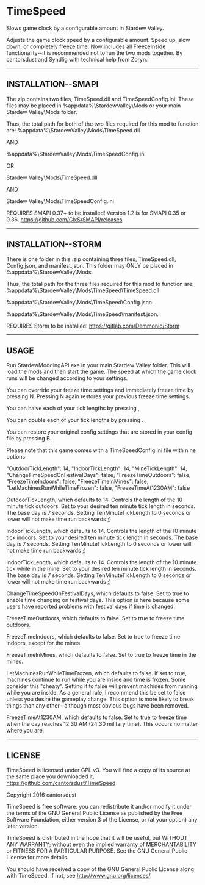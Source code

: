 # TimeSpeed
Slows game clock by a configurable amount in Stardew Valley.

Adjusts the game clock speed by a configurable amount.  Speed up, slow down, or completely freeze time.  Now includes all FreezeInside functionality--it is recommended not to run the two mods together.
By cantorsdust and Syndlig with technical help from Zoryn.

-----------------------------------------------------------------------------------------------------------------------------------------------------------------------------------
INSTALLATION--SMAPI
-----------------------------------------------------------------------------------------------------------------------------------------------------------------------------------

The zip contains two files, TimeSpeed.dll and TimeSpeedConfig.ini. These files may be placed in %appdata%\StardewValley\Mods or your main Stardew Valley\Mods folder.

Thus, the total path for both of the two files required for this mod to function are:
%appdata%\StardewValley\Mods\TimeSpeed.dll

AND

%appdata%\StardewValley\Mods\TimeSpeedConfig.ini

OR

Stardew Valley\Mods\TimeSpeed.dll

AND

Stardew Valley\Mods\TimeSpeedConfig.ini


REQUIRES SMAPI 0.37+ to be installed!  Version 1.2 is for SMAPI 0.35 or 0.36.
https://github.com/ClxS/SMAPI/releases

-----------------------------------------------------------------------------------------------------------------------------------------------------------------------------------
INSTALLATION--STORM
-----------------------------------------------------------------------------------------------------------------------------------------------------------------------------------

There is one folder in this .zip containing three files, TimeSpeed.dll, Config.json, and manifest.json.  This folder may ONLY be placed in %appdata%\StardewValley\Mods.

Thus, the total path for the three files required for this mod to function are:
%appdata%\StardewValley\Mods\TimeSpeed\TimeSpeed.dll

%appdata%\StardewValley\Mods\TimeSpeed\Config.json.

%appdata%\StardewValley\Mods\TimeSpeed\manifest.json.


REQUIRES Storm to be installed!
https://gitlab.com/Demmonic/Storm

-----------------------------------------------------------------------------------------------------------------------------------------------------------------------------------
USAGE
-----------------------------------------------------------------------------------------------------------------------------------------------------------------------------------

Run StardewModdingAPI.exe in your main Stardew Valley folder. This will load the mods and then start the game.
The speed at which the game clock runs will be changed according to your settings.

You can override your freeze time settings and immediately freeze time by pressing N.  Pressing N again restores your previous freeze time settings.

You can halve each of your tick lengths by pressing ,

You can double each of your tick lengths by pressing .

You can restore your original config settings that are stored in your config file by pressing B.

Please note that this game comes with a TimeSpeedConfig.ini file with nine options:

"OutdoorTickLength": 14,
"IndoorTickLength": 14,
"MineTickLength": 14,
"ChangeTimeSpeedOnFestivalDays": false,
"FreezeTimeOutdoors": false,
"FreezeTimeIndoors": false,
"FreezeTimeInMines": false,
"LetMachinesRunWhileTimeFrozen": false,
"FreezeTimeAt1230AM": false

OutdoorTickLength, which defaults to 14. 
Controls the length of the 10 minute tick outdoors. Set to your desired ten minute tick length in seconds. 
The base day is 7 seconds. Setting TenMinuteTickLength to 0 seconds or lower will not make time run backwards ;)

IndoorTickLength, which defaults to 14. 
Controls the length of the 10 minute tick indoors. Set to your desired ten minute tick length in seconds. 
The base day is 7 seconds. Setting TenMinuteTickLength to 0 seconds or lower will not make time run backwards ;)

IndoorTickLength, which defaults to 14. 
Controls the length of the 10 minute tick while in the mine. Set to your desired ten minute tick length in seconds. 
The base day is 7 seconds. Setting TenMinuteTickLength to 0 seconds or lower will not make time run backwards ;)

ChangeTimeSpeedOnFestivalDays, which defaults to false. 
Set to true to enable time changing on festival days. This option is here because some users have reported problems with festival days if time is changed.

FreezeTimeOutdoors, which defaults to false. 
Set to true to freeze time outdoors.

FreezeTimeIndoors, which defaults to false. 
Set to true to freeze time indoors, except for the mines.

FreezeTimeInMines, which defaults to false. 
Set to true to freeze time in the mines.

LetMachinesRunWhileTimeFrozen, which defaults to false. 
If set to true, machines continue to run while you are inside and time is frozen. 
Some consider this "cheaty". Setting it to false will prevent machines from running while you are inside. As a general rule, I recommend this be set to false unless you desire the gameplay change. This option is more likely to break things than any other--although most obvious bugs have been removed.

FreezeTimeAt1230AM, which defaults to false. 
Set to true to freeze time when the day reaches 12:30 AM (24:30 military time). This occurs no matter where you are.

-----------------------------------------------------------------------------------------------------------------------------------------------------------------------------------
LICENSE
-----------------------------------------------------------------------------------------------------------------------------------------------------------------------------------

TimeSpeed is licensed under GPL v3.  You will find a copy of its source at the same place you downloaded it, https://github.com/cantorsdust/TimeSpeed

Copyright 2016 cantorsdust

TimeSpeed is free software: you can redistribute it and/or modify
it under the terms of the GNU General Public License as published by
the Free Software Foundation, either version 3 of the License, or
(at your option) any later version.

TimeSpeed is distributed in the hope that it will be useful,
but WITHOUT ANY WARRANTY; without even the implied warranty of
MERCHANTABILITY or FITNESS FOR A PARTICULAR PURPOSE.  See the
GNU General Public License for more details.

You should have received a copy of the GNU General Public License
along with TimeSpeed.  If not, see <http://www.gnu.org/licenses/>.
